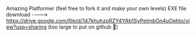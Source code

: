 Amazing Platformer
(feel free to fork it and make your own levels)
EXE file download ----> https://drive.google.com/file/d/147khuhzpRZY4YAb1SyPetmbGn4uOehto/view?usp=sharing (too large to put on github 🥲)
